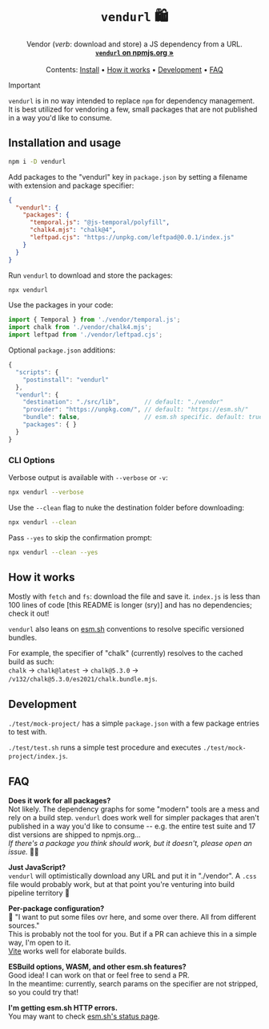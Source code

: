 <h1 align="center"><code>vendurl</code> 🛍️</h1>

<p align="center">
  Vendor (<em>verb</em>: download and store) a JS dependency from a URL.<br>
  <a href="https://www.npmjs.com/package/vendurl"><strong><code>vendurl</code> on npmjs.org »</strong></a><br>
  <br>
  Contents:
  <a href="#Installation-and-usage">Install</a>
  •
  <a href="#How-it-works">How it works</a>
  •
  <a href="#Development">Development</a>
  •
  <a href="#FAQ">FAQ</a>
</p>

> [!IMPORTANT]  
> `vendurl` is in no way intended to replace `npm` for dependency management. It is best utilized for vendoring a few, small packages that are not published in a way you'd like to consume.

## Installation and usage

```sh
npm i -D vendurl
```

Add packages to the "vendurl" key in `package.json` by setting a filename with extension and package specifier:

```json
{
  "vendurl": {
    "packages": {
      "temporal.js": "@js-temporal/polyfill",
      "chalk4.mjs": "chalk@4",
      "leftpad.cjs": "https://unpkg.com/leftpad@0.0.1/index.js"
    }
  }
}
```

Run `vendurl` to download and store the packages:

```sh
npx vendurl
```

Use the packages in your code:

```js
import { Temporal } from './vendor/temporal.js';
import chalk from './vendor/chalk4.mjs';
import leftpad from './vendor/leftpad.cjs';
```

Optional `package.json` additions:

```js
{
  "scripts": {
    "postinstall": "vendurl"
  },
  "vendurl": {
    "destination": "./src/lib",       // default: "./vendor"
    "provider": "https://unpkg.com/", // default: "https://esm.sh/"
    "bundle": false,                  // esm.sh specific. default: true
    "packages": { }
  }
}
```

### CLI Options

Verbose output is available with `--verbose` or `-v`:

```sh
npx vendurl --verbose
```

Use the `--clean` flag to nuke the destination folder before downloading:

```sh
npx vendurl --clean
```

Pass `--yes` to skip the confirmation prompt:

```sh
npx vendurl --clean --yes
```

## How it works

Mostly with `fetch` and `fs`: download the file and save it. `index.js` is less than 100 lines of code [this README is longer (sry)] and has no dependencies; check it out!

`vendurl` also leans on [esm.sh](https://esm.sh) conventions to resolve specific versioned bundles.

For example, the specifier of "chalk" (currently) resolves to the cached build as such:  
`chalk` → `chalk@latest` → `chalk@5.3.0` → `/v132/chalk@5.3.0/es2021/chalk.bundle.mjs`.

## Development

`./test/mock-project/` has a simple `package.json` with a few package entries to test with.

`./test/test.sh` runs a simple test procedure and executes `./test/mock-project/index.js`.

## FAQ

**Does it work for all packages?**  
Not likely. The dependency graphs for some "modern" tools are a mess and rely on a build step. `vendurl` does work well for simpler packages that aren't published in a way you'd like to consume -- e.g. the entire test suite and 17 dist versions are shipped to npmjs.org...  
*If there's a package you think should work, but it doesn't, please open an issue.* 🙏🏻

**Just JavaScript?**  
`vendurl` will optimistically download any URL and put it in "./vendor". A `.css` file would probably work, but at that point you're venturing into build pipeline territory 🐉

**Per-package configuration?**  
💁 "I want to put some files ovr here, and some over there. All from different sources."  
This is probably not the tool for you. But if a PR can achieve this in a simple way, I'm open to it.  
[Vite](https://vitejs.dev) works well for elaborate builds.

**ESBuild options, WASM, and other esm.sh features?**  
Good idea! I can work on that or feel free to send a PR.  
In the meantime: currently, search params on the specifier are not stripped, so you could try that!

**I'm getting esm.sh HTTP errors.**  
You may want to check [esm.sh's status page](https://esm.instatus.com).
